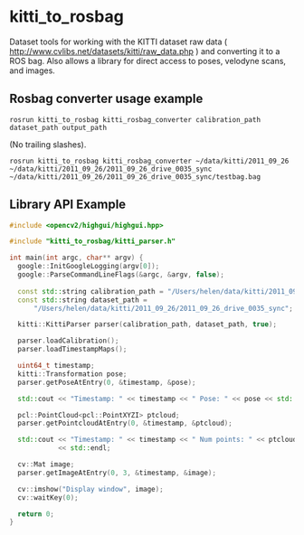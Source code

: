 # kitti_to_rosbag
Dataset tools for working with the KITTI dataset raw data ( http://www.cvlibs.net/datasets/kitti/raw_data.php ) and converting it to a ROS bag. Also allows a library for direct access to poses, velodyne scans, and images. 

## Rosbag converter usage example
```
rosrun kitti_to_rosbag kitti_rosbag_converter calibration_path dataset_path output_path
```
(No trailing slashes).

```
rosrun kitti_to_rosbag kitti_rosbag_converter ~/data/kitti/2011_09_26 ~/data/kitti/2011_09_26/2011_09_26_drive_0035_sync ~/data/kitti/2011_09_26/2011_09_26_drive_0035_sync/testbag.bag
```

## Library API Example
```C++
#include <opencv2/highgui/highgui.hpp>

#include "kitti_to_rosbag/kitti_parser.h"

int main(int argc, char** argv) {
  google::InitGoogleLogging(argv[0]);
  google::ParseCommandLineFlags(&argc, &argv, false);
  
  const std::string calibration_path = "/Users/helen/data/kitti/2011_09_26";
  const std::string dataset_path =
      "/Users/helen/data/kitti/2011_09_26/2011_09_26_drive_0035_sync";

  kitti::KittiParser parser(calibration_path, dataset_path, true);

  parser.loadCalibration();
  parser.loadTimestampMaps();

  uint64_t timestamp;
  kitti::Transformation pose;
  parser.getPoseAtEntry(0, &timestamp, &pose);

  std::cout << "Timestamp: " << timestamp << " Pose: " << pose << std::endl;

  pcl::PointCloud<pcl::PointXYZI> ptcloud;
  parser.getPointcloudAtEntry(0, &timestamp, &ptcloud);

  std::cout << "Timestamp: " << timestamp << " Num points: " << ptcloud.size()
            << std::endl;

  cv::Mat image;
  parser.getImageAtEntry(0, 3, &timestamp, &image);

  cv::imshow("Display window", image);
  cv::waitKey(0);

  return 0;
}
  
```
